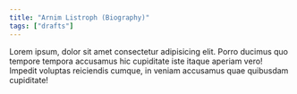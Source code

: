```yaml
---
title: "Arnim Listroph (Biography)"
tags: ["drafts"]
---
```


Lorem ipsum, dolor sit amet consectetur adipisicing elit. Porro ducimus quo   tempore tempora accusamus hic cupiditate iste itaque aperiam vero! Impedit voluptas reiciendis cumque, in veniam accusamus quae quibusdam cupiditate!
